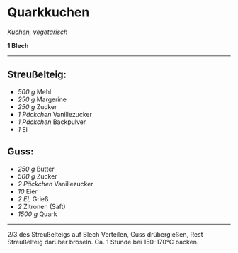 # Quarkkuchen

*Kuchen, vegetarisch*

**1 Blech**

---

## Streußelteig:
- *500 g* Mehl
- *250 g* Margerine
- *250 g* Zucker
- *1 Päckchen* Vanillezucker
- *1 Päckchen*  Backpulver
- *1* Ei

## Guss:
- *250 g* Butter
- *500 g* Zucker
- *2 Päckchen* Vanillezucker
- *10* Eier
- *2 EL* Grieß
- *2* Zitronen (Saft)
- *1500 g* Quark

---

2/3 des Streußelteigs auf Blech Verteilen, Guss drübergießen, Rest Streußelteig darüber bröseln.
Ca. 1 Stunde bei 150-170°C backen.
